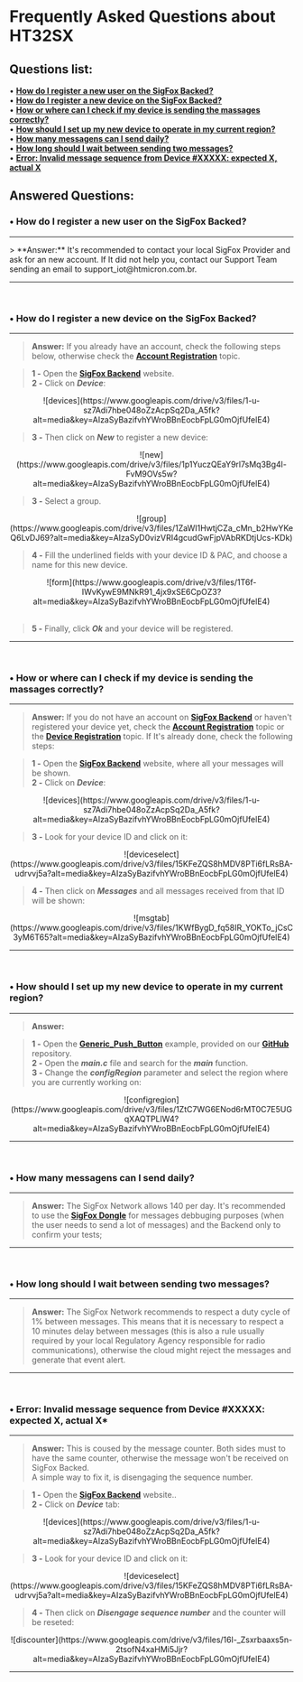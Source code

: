 # Frequently Asked Questions about HT32SX 

## Questions list:

• [**How do I register a new user on the SigFox Backed?**](#regbackend) <br/>
• [**How do I register a new device on the SigFox Backed?**](#regdevice) <br/>
• [**How or where can I check if my device is sending the massages correctly?**](#msgcorrec) <br/>
• [**How should I set up my new device to operate in my current region?**](#configrc) <br/>
• [**How many messagens can I send daily?**](#dailymsg) <br/>
• [**How long should I wait between sending two messages?**](#delaymsg) <br/>
• [**Error: Invalid message sequence from Device #XXXXX: expected X, actual X**](#eventmsg) <br/>

## Answered Questions:

<a name="regbackend"></a>
### • How do I register a new user on the SigFox Backed?

<hr>
> **Answer:** It's recommended to contact your local SigFox Provider and ask for an new account. If It did not help you, contact our Support Team sending an email to support_iot@htmicron.com.br.
<hr>

<br/>

<a name="regdevice"></a>
### • How do I register a new device on the SigFox Backed?
<hr>

> **Answer:** If you already have an account, check the following steps below, otherwise check the [**Account Registration**](#regbackend) topic.<br/> 

> **1 -** Open the [**SigFox Backend**](https://backend.sigfox.com/) website. <br/>
> **2 -** Click on _**Device**_:

<div align="center">
	![devices](https://www.googleapis.com/drive/v3/files/1-u-sz7Adi7hbe048oZzAcpSq2Da_A5fk?alt=media&key=AIzaSyBazifvhYWroBBnEocbFpLG0mOjfUfelE4) <br/> 
</div>

> **3 -** Then click on _**New**_ to register a new device:

<div align="center">
	![new](https://www.googleapis.com/drive/v3/files/1p1YuczQEaY9rl7sMq3Bg4l-FvM9OVs5w?alt=media&key=AIzaSyBazifvhYWroBBnEocbFpLG0mOjfUfelE4)  <br/> 
</div>

> **3 -** Select a group.

<div align="center">
	![group](https://www.googleapis.com/drive/v3/files/1ZaWI1HwtjCZa_cMn_b2HwYKeQ6LvDJ69?alt=media&key=AIzaSyD0vizVRI4gcudGwFjpVAbRKDtjUcs-KDk)
</div>

> **4 -** Fill the underlined fields with your device ID & PAC, and choose a name for this new device.

<div align="center">
	![form](https://www.googleapis.com/drive/v3/files/1T6f-IWvKywE9MNkR91_4jx9xSE6CpOZ3?alt=media&key=AIzaSyBazifvhYWroBBnEocbFpLG0mOjfUfelE4) <br/> <br/>
</div>

> **5 -** Finally, click _**Ok**_ and your device will be registered.

<hr>
<br/>

<a name="msgcorrec"></a>
### • How or where can I check if my device is sending the massages correctly?
<hr>

> **Answer:**  If you do not have an account on [**SigFox Backend**](https://backend.sigfox.com/) or haven't registered your device yet, check the [**Account Registration**](#regbackend) topic or the [**Device Registration**](#regdevice) topic. 
> If It's already done, check the following steps: <br/> 

> **1 -** Open the [**SigFox Backend**](https://backend.sigfox.com/) website, where all your messages will be shown. <br/>
> **2 -** Click on _**Device**_:

<div align="center">
	![devices](https://www.googleapis.com/drive/v3/files/1-u-sz7Adi7hbe048oZzAcpSq2Da_A5fk?alt=media&key=AIzaSyBazifvhYWroBBnEocbFpLG0mOjfUfelE4) <br/> 
</div>

> **3 -** Look for your device ID and click on it:

<div align="center">
	![deviceselect](https://www.googleapis.com/drive/v3/files/15KFeZQS8hMDV8PTi6fLRsBA-udrvvj5a?alt=media&key=AIzaSyBazifvhYWroBBnEocbFpLG0mOjfUfelE4)
</div>

> **4 -** Then click on _**Messages**_ and all messages received from that ID will be shown:

<div align="center">
	![msgtab](https://www.googleapis.com/drive/v3/files/1KWfBygD_fq58IR_YOKTo_jCsC3yM6T65?alt=media&key=AIzaSyBazifvhYWroBBnEocbFpLG0mOjfUfelE4)
</div>

<hr>
<br/>

<a name="configrc"></a>
### • How should I set up my new device to operate in my current region?
<hr>

> **Answer:** <br/> 

> **1 -** Open the [**Generic_Push_Button**](https://github.com/htmicron/ht32sx/tree/master/firmware_applications/Generic_Push_Button) example, provided on our [**GitHub**](https://github.com/htmicron/ht32sx) repository. <br/>
> **2 -** Open the _**main.c**_ file and search for the _**main**_ function. <br/>
> **3 -** Change the _**configRegion**_ parameter and select the region where you are currently working on:

<div align="center">
	![configregion](https://www.googleapis.com/drive/v3/files/1ZtC7WG6ENod6rMT0C7E5UGqXAQTPLlW4?alt=media&key=AIzaSyBazifvhYWroBBnEocbFpLG0mOjfUfelE4)
</div>

<hr>
<br/>

<a name="dailymsg"></a>
### • How many messagens can I send daily?
<hr>

> **Answer:** The SigFox Network allows 140 per day. It's recommended to use the [**SigFox Dongle**](https://build.sigfox.com/sdr-dongle) for messages debbuging purposes (when the user needs to send a lot of messages) and the Backend only to confirm your tests; 

<hr>
<br/>

<a name="delaymsg"></a>
### • How long should I wait between sending two messages?
<hr>

> **Answer:** The SigFox Network recommends to respect a duty cycle of 1% between messages. 
> This means that it is necessary to respect a 10 minutes delay between messages (this is also a rule usually required by your local Regulatory Agency responsible for radio communications), otherwise the cloud might reject the messages and generate that event alert.

<hr>
<br/>

<a name="eventmsg"></a>
### • Error: Invalid message sequence from Device #XXXXX: expected X, actual X*
<hr>

> **Answer:** This is coused by the message counter. Both sides must to have the same counter, otherwise the message won't be received on SigFox Backed. <br/>
> A simple way to fix it, is disengaging the sequence number. <br/> 

> **1 -** Open the [**SigFox Backend**](https://backend.sigfox.com/) website.. <br/>
> **2 -** Click on _**Device**_ tab:

<div align="center">
	![devices](https://www.googleapis.com/drive/v3/files/1-u-sz7Adi7hbe048oZzAcpSq2Da_A5fk?alt=media&key=AIzaSyBazifvhYWroBBnEocbFpLG0mOjfUfelE4) <br/> 
</div>

> **3 -** Look for your device ID and click on it:

<div align="center">
	![deviceselect](https://www.googleapis.com/drive/v3/files/15KFeZQS8hMDV8PTi6fLRsBA-udrvvj5a?alt=media&key=AIzaSyBazifvhYWroBBnEocbFpLG0mOjfUfelE4)
</div>

> **4 -** Then click on _**Disengage sequence number**_ and the counter will be reseted:

<div align="center">
	![discounter](https://www.googleapis.com/drive/v3/files/16l-_Zsxrbaaxs5n-2tsofN4xaHMi5Jjr?alt=media&key=AIzaSyBazifvhYWroBBnEocbFpLG0mOjfUfelE4)
</div>

<hr>
<br/>
